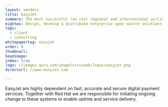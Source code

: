 ```yaml
---
layout: vendors
title: EasyJet
summary: The most successful low cost regional and international airline travel business in Europe.
eightws: Design, develop & distribute enterprise open source solutions
tags:
  - client
  - consulting
whitepapertag: easyjet
order: 4
thumbnail:
headimage:
index: true
logo: //images.quru.com/image?src=/web/logos/easyjet.png
directurl: //www.easyjet.com

---
```


EasyJet are highly dependent on fast, accurate and secure digital payment services. Together with Red Hat we are responsible for initiating ongoing change to these systems to enable uptime and service delivery.

